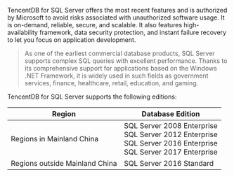 TencentDB for SQL Server offers the most recent features and is authorized by Microsoft to avoid risks associated with unauthorized software usage. It is on-demand, reliable, secure, and scalable. It also features high-availability framework, data security protection, and instant failure recovery to let you focus on application development.

> As one of the earliest commercial database products, SQL Server supports complex SQL queries with excellent performance. Thanks to its comprehensive support for applications based on the Windows .NET Framework, it is widely used in such fields as government services, finance, healthcare, retail, education, and gaming.


TencentDB for SQL Server supports the following editions:

| Region | Database Edition |
|---------|---------|
| Regions in Mainland China | SQL Server 2008 Enterprise<br>SQL Server 2012 Enterprise<br>SQL Server 2016 Enterprise<br>SQL Server 2017 Enterprise |
| Regions outside Mainland China | SQL Server 2016 Standard |

